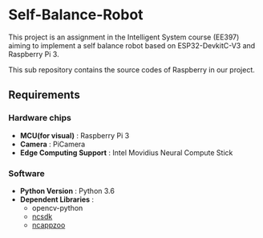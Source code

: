 # Self-Balance-Robot

This project is an assignment in the Intelligent System course (EE397) aiming to implement a self balance robot based on ESP32-DevkitC-V3 and Raspberry Pi 3.

This sub repository contains the source codes of Raspberry in our project.

## Requirements

### Hardware chips

- __MCU(for visual)__ : Raspberry Pi 3
- __Camera__ : PiCamera
- __Edge Computing Support__ : Intel Movidius Neural Compute Stick

### Software

- __Python Version__ : Python 3.6
- __Dependent Libraries__ :
    + opencv-python
    + [ncsdk](https://github.com/movidius/ncsdk)
    + [ncappzoo](https://github.com/movidius/ncappzoo)




